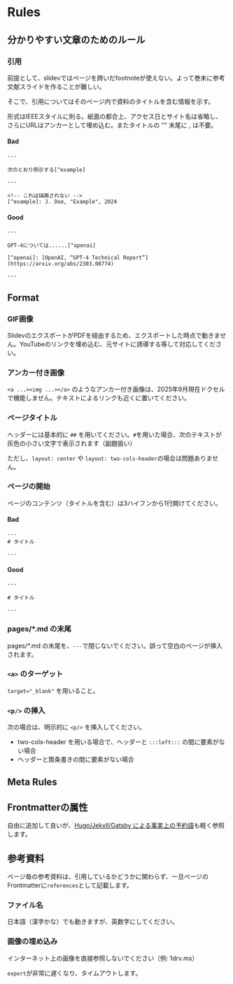# Rules

## 分かりやすい文章のためのルール

### 引用

前提として、slidevではページを跨いだfootnoteが使えない。よって巻末に参考文献スライドを作ることが難しい。

そこで、引用についてはそのページ内で資料のタイトルを含む情報を示す。

形式はIEEEスタイルに則る。紙面の都合上、アクセス日とサイト名は省略し、さらにURLはアンカーとして埋め込む。またタイトルの "" 末尾に , は不要。

#### Bad

```slidev
---

次のとおり例示する[^example]

---

<!-- これは描画されない -->
[^example]: J. Doe, "Example", 2024
```

#### Good

```slidev
---

GPT-4については......[^openai]

[^openai]: [OpenAI, “GPT-4 Technical Report”](https://arxiv.org/abs/2303.08774)

---
```

## Format

### GIF画像

SlidevのエクスポートがPDFを経由するため、エクスポートした時点で動きません。YouTubeのリンクを埋め込む、元サイトに誘導する等して対応してください。

### アンカー付き画像

`<a ...><img ...></a>` のようなアンカー付き画像は、2025年9月現在ドクセルで機能しません。テキストによるリンクも近くに置いてください。

### ページタイトル

ヘッダーには基本的に `##` を用いてください。`#`を用いた場合、次のテキストが灰色の小さい文字で表示されます（副題扱い）

ただし、`layout: center` や `layout: two-cols-header`の場合は問題ありません。

### ページの開始

ページのコンテンツ（タイトルを含む）は3ハイフンから1行開けてください。

#### Bad

```slidev
---
# タイトル

---
```

#### Good

```slidev
---

# タイトル

---
```

### pages/*.md の末尾

pages/*.md の末尾を、`---`で閉じないでください。誤って空白のページが挿入されます。

### `<a>` のターゲット

`target="_blank"` を用いること。

### `<p/>` の挿入

次の場合は、明示的に `<p/>` を挿入してください。

- two-cols-header を用いる場合で、ヘッダーと `:::left:::` の間に要素がない場合
- ヘッダーと箇条書きの間に要素がない場合

## Meta Rules

## Frontmatterの属性

自由に追加して良いが、[Hugo/Jekyll/Gatsby による事実上の予約語](https://chatgpt.com/share/68d9b54b-b9cc-8010-984a-ede57f8ac27b)も軽く参照します。

## 参考資料

ページ毎の参考資料は、引用しているかどうかに関わらず、一旦ページのFrontmatterに`references`として記載します。

### ファイル名

日本語（漢字かな）でも動きますが、英数字にしてください。

### 画像の埋め込み

インターネット上の画像を直接参照しないでください（例: 1drv.ms）

`export`が非常に遅くなり、タイムアウトします。
